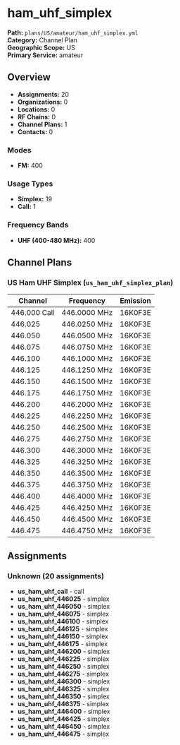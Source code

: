 # ham_uhf_simplex

**Path:** `plans/US/amateur/ham_uhf_simplex.yml`  
**Category:** Channel Plan  
**Geographic Scope:** US  
**Primary Service:** amateur  

## Overview

- **Assignments:** 20
- **Organizations:** 0
- **Locations:** 0
- **RF Chains:** 0
- **Channel Plans:** 1
- **Contacts:** 0

### Modes
- **FM:** 400

### Usage Types
- **Simplex:** 19
- **Call:** 1

### Frequency Bands
- **UHF (400-480 MHz):** 400

## Channel Plans

### US Ham UHF Simplex (`us_ham_uhf_simplex_plan`)

| Channel | Frequency | Emission |
|---------|-----------|----------|
| 446.000 Call | 446.0000 MHz | 16K0F3E |
| 446.025 | 446.0250 MHz | 16K0F3E |
| 446.050 | 446.0500 MHz | 16K0F3E |
| 446.075 | 446.0750 MHz | 16K0F3E |
| 446.100 | 446.1000 MHz | 16K0F3E |
| 446.125 | 446.1250 MHz | 16K0F3E |
| 446.150 | 446.1500 MHz | 16K0F3E |
| 446.175 | 446.1750 MHz | 16K0F3E |
| 446.200 | 446.2000 MHz | 16K0F3E |
| 446.225 | 446.2250 MHz | 16K0F3E |
| 446.250 | 446.2500 MHz | 16K0F3E |
| 446.275 | 446.2750 MHz | 16K0F3E |
| 446.300 | 446.3000 MHz | 16K0F3E |
| 446.325 | 446.3250 MHz | 16K0F3E |
| 446.350 | 446.3500 MHz | 16K0F3E |
| 446.375 | 446.3750 MHz | 16K0F3E |
| 446.400 | 446.4000 MHz | 16K0F3E |
| 446.425 | 446.4250 MHz | 16K0F3E |
| 446.450 | 446.4500 MHz | 16K0F3E |
| 446.475 | 446.4750 MHz | 16K0F3E |

## Assignments

### Unknown (20 assignments)

- **us_ham_uhf_call** - call
- **us_ham_uhf_446025** - simplex
- **us_ham_uhf_446050** - simplex
- **us_ham_uhf_446075** - simplex
- **us_ham_uhf_446100** - simplex
- **us_ham_uhf_446125** - simplex
- **us_ham_uhf_446150** - simplex
- **us_ham_uhf_446175** - simplex
- **us_ham_uhf_446200** - simplex
- **us_ham_uhf_446225** - simplex
- **us_ham_uhf_446250** - simplex
- **us_ham_uhf_446275** - simplex
- **us_ham_uhf_446300** - simplex
- **us_ham_uhf_446325** - simplex
- **us_ham_uhf_446350** - simplex
- **us_ham_uhf_446375** - simplex
- **us_ham_uhf_446400** - simplex
- **us_ham_uhf_446425** - simplex
- **us_ham_uhf_446450** - simplex
- **us_ham_uhf_446475** - simplex
